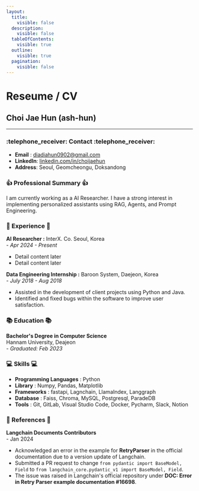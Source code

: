 ```yaml
---
layout:
  title:
    visible: false
  description:
    visible: false
  tableOfContents:
    visible: true
  outline:
    visible: true
  pagination:
    visible: false
---
```


# Reseume / CV

## Choi Jae Hun (ash-hun)

***

### :telephone\_receiver:  **Contact**  :telephone\_receiver:&#x20;

* **Email** : diadiahun0902@gmail.com
* **LinkedIn**: [linkedin.com/in/choijaehun](https://www.linkedin.com/in/choijaehun)
* **Address**: Seoul, Geomcheongu, Doksandong

### :thumbsup: Professional Summary :thumbsup:

I am currently working as a AI Researcher. I have a strong interest in implementing personalized assistants using RAG, Agents, and Prompt Engineering.

### :necktie: Experience :necktie:&#x20;

**AI Researcher :** InterX. Co. Seoul, Korea\
\- _Apr 2024 - Present_

* Detail content later
* Detail content later

**Data Engineering Internship :** Baroon System, Daejeon, Korea\
&#x20; \- _July 2018 - Aug 2018_

* Assisted in the development of client projects using Python and Java.
* Identified and fixed bugs within the software to improve user satisfaction.

### :books: Education :books:&#x20;

**Bachelor's Degree in Computer Science**\
Hannam University, Deajeon\
\- _Graduated: Feb 2023_

### :computer: Skills :computer:&#x20;

* **Programming Languages** : Python
* **Library** : Numpy, Pandas, Matplotlib
* **Frameworks** : fastapi, Lagnchain, LlamaIndex, Langgraph
* **Database** : Faiss, Chroma, MySQL, Postgresql, ParadeDB
* **Tools** : Git, GitLab, Visual Studio Code, Docker, Pycharm, Slack, Notion

### :newspaper: References :newspaper:&#x20;

**Langchain Documents Contributors**\
&#x20;\- Jan 2024

* Acknowledged an error in the example for **RetryParser** in the official documentation due to a version update of Langchain.
* Submitted a PR request to change `from pydantic import BaseModel, Field` to `from langchain_core.pydantic_v1 import BaseModel, Field`.
* The issue was raised in Langchain's official repository under **DOC: Error in Retry Parser example documentation #16698**.

